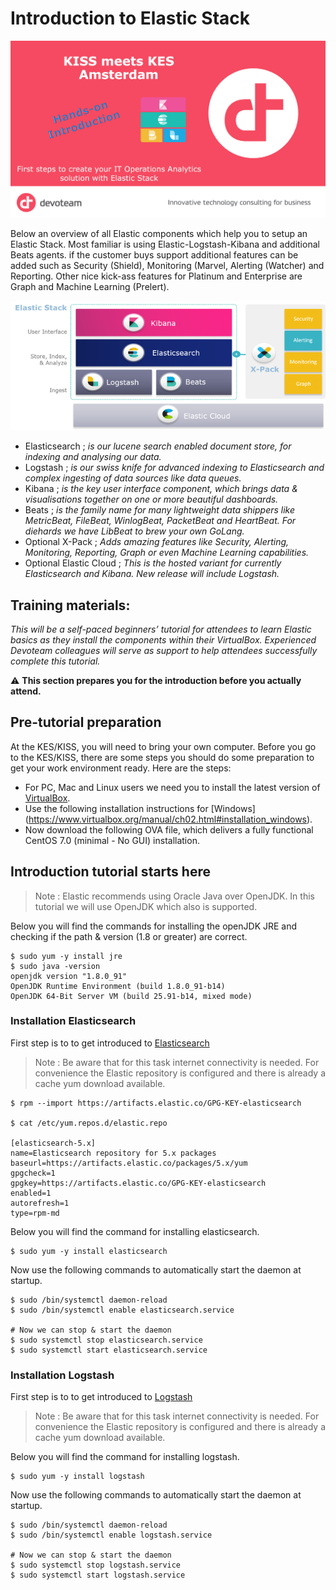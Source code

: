 # Introduction to Elastic Stack

<img src="https://raw.githubusercontent.com/avwsolutions/DVT-Elastic-Introduction/master/content/banner.png" alt="introduction banner">

Below an overview of all Elastic components which help you to setup an Elastic Stack. Most familiar is using Elastic-Logstash-Kibana and additional Beats agents. if the customer buys support additional features can be added such as Security (Shield), Monitoring (Marvel, Alerting (Watcher) and Reporting. Other nice kick-ass features for Platinum and Enterprise are Graph and Machine Learning (Prelert).

<img src="https://raw.githubusercontent.com/avwsolutions/DVT-Elastic-Introduction/master/content/elastic_stack.png" alt="Elastic stack">

- Elasticsearch ; *is our lucene search enabled document store, for indexing and analysing our data.*
- Logstash ; *is our swiss knife for advanced indexing to Elasticsearch and complex ingesting of data sources like data queues.*
- Kibana ; *is the key user interface component, which brings data & visualisations together on one or more beautiful dashboards.*
- Beats ; *is the family name for many lightweight data shippers like MetricBeat, FileBeat, WinlogBeat, PacketBeat and HeartBeat. For diehards we have LibBeat to brew your own GoLang.*
- Optional X-Pack ; *Adds amazing features like Security, Alerting, Monitoring, Reporting, Graph or even Machine Learning capabilities.*
- Optional Elastic Cloud ; *This is the hosted variant for currently Elasticsearch and Kibana. New release will include Logstash.*

## Training materials:

*This will be a self-paced beginners’ tutorial for attendees to learn Elastic basics as they install the components within their VirtualBox. Experienced Devoteam colleagues will serve as support to help attendees successfully complete this tutorial.*

:warning: **This section prepares you for the introduction before you actually attend.**

## Pre-tutorial preparation

At the KES/KISS, you will need to bring your own computer. Before you go to the KES/KISS, there are some steps you should do some preparation to get your work environment ready. Here are the steps:
- For PC, Mac and Linux users we need you to install the latest version of [VirtualBox](https://www.virtualbox.org/wiki/Downloads).
- Use the following installation instructions for [Windows] (https://www.virtualbox.org/manual/ch02.html#installation_windows).
- Now download the following OVA file, which delivers a fully functional CentOS 7.0 (minimal - No GUI) installation.

## Introduction tutorial starts here

> Note : Elastic recommends using Oracle Java over OpenJDK. In this tutorial we will use OpenJDK which also is supported.

Below you will find the commands for installing the openJDK JRE and checking if the path & version (1.8 or greater) are correct. 

```
$ sudo yum -y install jre
$ sudo java -version
openjdk version "1.8.0_91"
OpenJDK Runtime Environment (build 1.8.0_91-b14)
OpenJDK 64-Bit Server VM (build 25.91-b14, mixed mode)
```

### Installation Elasticsearch

First step is to to get introduced to [Elasticsearch](https://www.elastic.co/products/elasticsearch)

> Note : Be aware that for this task internet connectivity is needed. For convenience the Elastic repository is configured and there is already a cache yum download available.

```
$ rpm --import https://artifacts.elastic.co/GPG-KEY-elasticsearch

$ cat /etc/yum.repos.d/elastic.repo

[elasticsearch-5.x]
name=Elasticsearch repository for 5.x packages
baseurl=https://artifacts.elastic.co/packages/5.x/yum
gpgcheck=1
gpgkey=https://artifacts.elastic.co/GPG-KEY-elasticsearch
enabled=1
autorefresh=1
type=rpm-md

```

Below you will find the command for installing elasticsearch. 

```
$ sudo yum -y install elasticsearch
```

Now use the following commands to automatically start the daemon at startup.

```
$ sudo /bin/systemctl daemon-reload
$ sudo /bin/systemctl enable elasticsearch.service

# Now we can stop & start the daemon
$ sudo systemctl stop elasticsearch.service
$ sudo systemctl start elasticsearch.service
```

### Installation Logstash

First step is to to get introduced to [Logstash](https://www.elastic.co/products/logstash)

> Note : Be aware that for this task internet connectivity is needed. For convenience the Elastic repository is configured and there is already a cache yum download available.

Below you will find the command for installing logstash. 

```
$ sudo yum -y install logstash
```

Now use the following commands to automatically start the daemon at startup.

```
$ sudo /bin/systemctl daemon-reload
$ sudo /bin/systemctl enable logstash.service

# Now we can stop & start the daemon
$ sudo systemctl stop logstash.service
$ sudo systemctl start logstash.service
```






